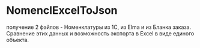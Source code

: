 # NomenclExcelToJson

получение 2 файлов - Номенклатуры из 1С, из Elma и из Бланка заказа. Сравнение этих данных и возможность экспорта в Excel в виде единого объекта.
